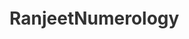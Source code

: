 # RanjeetNumerology
<!DOCTYPE html>
<html lang="en">
<head>
    <meta charset="UTF-8">
    <meta name="viewport" content="width=device-width, initial-scale=1.0">
    <title>Numerology Services by Ranjeet Agrawal</title>
    <script src="https://cdnjs.cloudflare.com/ajax/libs/font-awesome/6.4.0/js/all.min.js"></script>
    <style>
        :root {
            --primary-color: #7E57C2;
            --secondary-color: #B39DDB;
            --text-color: #333;
            --light-bg: #F5F5F5;
        }

        * {
            margin: 0;
            padding: 0;
            box-sizing: border-box;
            font-family: 'Segoe UI', Tahoma, Geneva, Verdana, sans-serif;
        }

        body {
            line-height: 1.6;
            color: var(--text-color);
        }

        .header {
            background: linear-gradient(135deg, var(--primary-color), var(--secondary-color));
            color: white;
            padding: 2rem 0;
            text-align: center;
        }

        .nav {
            background: white;
            padding: 1rem;
            box-shadow: 0 2px 5px rgba(0,0,0,0.1);
        }

        .nav ul {
            list-style: none;
            display: flex;
            justify-content: center;
            gap: 2rem;
        }

        .nav a {
            text-decoration: none;
            color: var(--text-color);
            font-weight: 500;
            transition: color 0.3s;
        }

        .nav a:hover {
            color: var(--primary-color);
        }

        .hero {
            background: var(--light-bg);
            padding: 4rem 2rem;
            text-align: center;
        }

        .services {
            padding: 4rem 2rem;
            max-width: 1200px;
            margin: 0 auto;
        }

        .services-grid {
            display: grid;
            grid-template-columns: repeat(auto-fit, minmax(250px, 1fr));
            gap: 2rem;
            margin-top: 2rem;
        }

        .service-card {
            background: white;
            padding: 2rem;
            border-radius: 8px;
            box-shadow: 0 2px 10px rgba(0,0,0,0.1);
            text-align: center;
            transition: transform 0.3s;
        }

        .service-card:hover {
            transform: translateY(-5px);
        }

        .testimonials {
            background: var(--light-bg);
            padding: 4rem 2rem;
            text-align: center;
        }

        .testimonial-grid {
            display: grid;
            grid-template-columns: repeat(auto-fit, minmax(300px, 1fr));
            gap: 2rem;
            margin-top: 2rem;
            max-width: 1200px;
            margin: 2rem auto 0;
        }

        .testimonial-card {
            background: white;
            padding: 2rem;
            border-radius: 8px;
            box-shadow: 0 2px 10px rgba(0,0,0,0.1);
        }

        .contact {
            padding: 4rem 2rem;
            text-align: center;
            max-width: 600px;
            margin: 0 auto;
        }

        .contact-form {
            display: grid;
            gap: 1rem;
            margin-top: 2rem;
        }

        input, textarea {
            padding: 0.8rem;
            border: 1px solid #ddd;
            border-radius: 4px;
        }

        button {
            background: var(--primary-color);
            color: white;
            padding: 1rem 2rem;
            border: none;
            border-radius: 4px;
            cursor: pointer;
            transition: background-color 0.3s;
        }

        button:hover {
            background: var(--secondary-color);
        }

        .footer {
            background: var(--primary-color);
            color: white;
            text-align: center;
            padding: 2rem;
            margin-top: 4rem;
        }

        .social-links {
            margin-top: 1rem;
        }

        .social-links a {
            color: white;
            margin: 0 1rem;
            font-size: 1.5rem;
        }

        @media (max-width: 768px) {
            .nav ul {
                flex-direction: column;
                text-align: center;
                gap: 1rem;
            }
        }
    </style>
</head>
<body>
    <header class="header">
        <h1>Ranjeet Agrawal</h1>
        <p>Expert Numerologist & Life Guide</p>
    </header>

    <nav class="nav">
        <ul>
            <li><a href="#home">Home</a></li>
            <li><a href="#services">Services</a></li>
            <li><a href="#testimonials">Testimonials</a></li>
            <li><a href="#contact">Contact</a></li>
        </ul>
    </nav>

    <section class="hero" id="home">
        <h2>Discover Your Life's Path Through Numbers</h2>
        <p>With over 20 years of experience in numerology, I help individuals unlock their true potential and find their purpose.</p>
    </section>

    <section class="services" id="services">
        <h2>My Services</h2>
        <div class="services-grid">
            <div class="service-card">
                <i class="fas fa-star fa-2x" style="color: var(--primary-color);"></i>
                <h3>Personal Numerology Reading</h3>
                <p>Discover your life path number and understand your destiny through detailed analysis.</p>
            </div>
            <div class="service-card">
                <i class="fas fa-heart fa-2x" style="color: var(--primary-color);"></i>
                <h3>Relationship Compatibility</h3>
                <p>Learn about your compatibility with partners through numerical analysis.</p>
            </div>
            <div class="service-card">
                <i class="fas fa-briefcase fa-2x" style="color: var(--primary-color);"></i>
                <h3>Career Guidance</h3>
                <p>Get insights into your professional life and make informed career decisions.</p>
            </div>
        </div>
    </section>

    <section class="testimonials" id="testimonials">
        <h2>Client Testimonials</h2>
        <div class="testimonial-grid">
            <div class="testimonial-card">
                <p>"Mr. Agrawal's numerology reading was incredibly accurate and helped me make important life decisions."</p>
                <strong>- Priya Shah</strong>
            </div>
            <div class="testimonial-card">
                <p>"The career guidance I received was invaluable. It helped me choose the right path for my future."</p>
                <strong>- Rahul Mehta</strong>
            </div>
        </div>
    </section>

    <section class="contact" id="contact">
        <h2>Book a Consultation</h2>
        <form class="contact-form">
            <input type="text" placeholder="Your Name" required>
            <input type="email" placeholder="Your Email" required>
            <input type="tel" placeholder="Phone Number" required>
            <textarea rows="4" placeholder="Your Message" required></textarea>
            <button type="submit">Send Message</button>
        </form>
    </section>

    <footer class="footer">
        <p>Connect with Ranjeet Agrawal</p>
        <div class="social-links">
            <a href="#"><i class="fab fa-facebook"></i></a>
            <a href="#"><i class="fab fa-instagram"></i></a>
            <a href="#"><i class="fab fa-whatsapp"></i></a>
        </div>
        <p>&copy; 2024 Ranjeet Agrawal Numerology Services. All rights reserved.</p>
    </footer>
</body>
</html>
